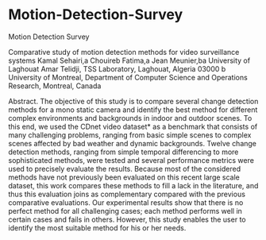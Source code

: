 # Motion-Detection-Survey
Motion Detection Survey

Comparative study of motion detection methods for video surveillance systems
Kamal Sehairi,a Chouireb Fatima,a Jean Meunier,ba University of Laghouat Amar Telidji, TSS Laboratory, Laghouat, Algeria 03000
b University of Montreal, Department of Computer Science and Operations Research, Montreal, Canada

Abstract. The objective of this study is to compare several change detection methods for a mono static camera and
identify the best method for different complex environments and backgrounds in indoor and outdoor scenes. To this
end, we used the CDnet video dataset* as a benchmark that consists of many challenging problems, ranging from
basic simple scenes to complex scenes affected by bad weather and dynamic backgrounds. Twelve change detection
methods, ranging from simple temporal differencing to more sophisticated methods, were tested and several
performance metrics were used to precisely evaluate the results. Because most of the considered methods have not
previously been evaluated on this recent large scale dataset, this work compares these methods to fill a lack in the
literature, and thus this evaluation joins as complementary compared with the previous comparative evaluations. Our
experimental results show that there is no perfect method for all challenging cases; each method performs well in
certain cases and fails in others. However, this study enables the user to identify the most suitable method for his or
her needs.
